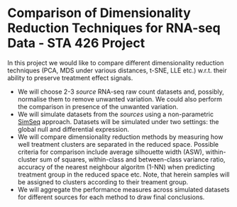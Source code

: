# Comparison of Dimensionality Reduction Techniques for RNA-seq Data - STA 426 Project

In this project we would like to compare different dimensionality reduction techniques (PCA, MDS under various distances, t-SNE, LLE etc.) w.r.t. their ability to preserve treatment effect signals. 
* We will choose 2-3 *source* RNA-seq raw count datasets and, possibly, normalise them to remove unwanted variation. We could also perform the comparison in presence of the unwanted variation.
* We will simulate datasets from the *sources* using a non-parametric [SimSeq][1] approach. Datasets will be simulated under two settings: the global null and differential expression.
* We will compare dimensionality reduction methods by measuring how well treatment clusters are separated in the reduced space. Possible criteria for comparison include average silhouette width (ASW), within-cluster sum of squares, within-class and between-class variance ratio, accuracy of the nearest neighbour algoritm (1-NN) when predicting treatment group in the reduced space etc. Note, that herein samples will be assigned to clusters according to their treament group.
* We will aggregate the performance measures across simulated datasets for different sources for each method to draw final conclusions.

[1]: https://www.ncbi.nlm.nih.gov/pmc/articles/PMC4481850/ "SimSeq: a nonparametric approach to simulation of RNA-sequence datasets"
